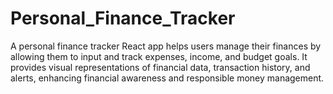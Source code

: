# Personal_Finance_Tracker
A personal finance tracker React app helps users manage their finances by allowing them to input and track expenses, income, and budget goals. It provides visual representations of financial data, transaction history, and alerts, enhancing financial awareness and responsible money management.
